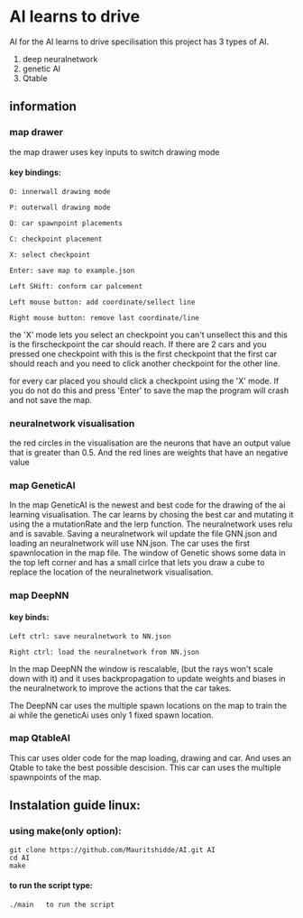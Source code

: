 # AI learns to drive
AI for the AI learns to drive specilisation
this project has 3 types of  AI.
1. deep neuralnetwork
2. genetic AI
3. Qtable

## information

### map drawer

the map drawer uses key inputs to switch drawing mode 
#### key bindings:
```
O: innerwall drawing mode  

P: outerwall drawing mode

Q: car spawnpoint placements 

C: checkpoint placement

X: select checkpoint

Enter: save map to example.json

Left SHift: conform car palcement

Left mouse button: add coordinate/sellect line

Right mouse button: remove last coordinate/line
```


the 'X' mode lets you select an checkpoint you can't unsellect this and this is the firscheckpoint the car should reach. 
If there are 2 cars and you pressed one checkpoint with this is the first checkpoint that the first car should reach and you need to click another checkpoint for the other line.

for every car placed you should click a checkpoint using the 'X' mode. If you do not do this and press 'Enter' to save the map 
the program will crash and not save the map.

### neuralnetwork visualisation

the red circles in the visualisation are the neurons that have an output value that is greater than 0.5.
And the red lines are weights that have an negative value

### map GeneticAI

In the map GeneticAI is the newest and best code for the drawing of the ai learning visualisation.
The car learns by chosing the best car and mutating it using the a mutationRate and the lerp function.
The neuralnetwork uses relu and is savable.
Saving a neuralnetwork wil update the file GNN.json and loading an neuralnetwork will use NN.json.
The car uses the first spawnlocation in the map file.
The window of Genetic shows some data in the top left corner and has a small cirlce that lets you draw a cube to replace the location of 
the neuralnetwork visualisation.

### map DeepNN
#### key binds:
```
Left ctrl: save neuralnetwork to NN.json

Right ctrl: load the neuralnetwork from NN.json
```
In the map DeepNN the window is rescalable, (but the rays won't scale down with it) and it uses backpropagation
to update weights and biases in the neuralnetwork to improve the actions that the car takes.

The DeepNN car uses the multiple spawn locations on the map to train the ai while the geneticAi uses only 1 fixed spawn location.

### map QtableAI

This car uses older code for the map loading, drawing and car. And uses an Qtable to take the best possible descision.
This car can uses the multiple spawnpoints of the map.


## Instalation guide linux:

### using make(only option):
```
git clone https://github.com/Mauritshidde/AI.git AI
cd AI
make
```
#### to run the script type:
```
./main   to run the script
```



